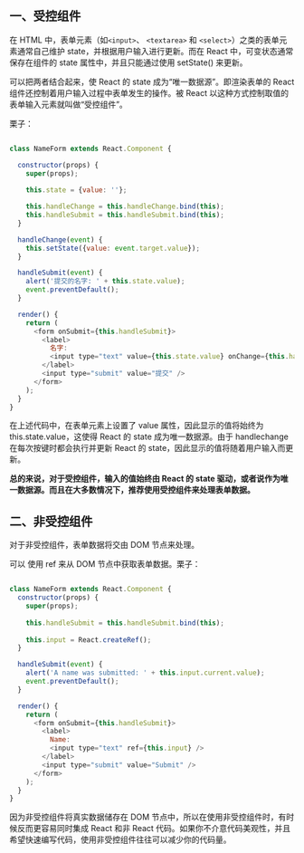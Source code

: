 ## 一、受控组件

在 HTML 中，表单元素（如`<input>`、 `<textarea>` 和 `<select>`）之类的表单元素通常自己维护 state，并根据用户输入进行更新。而在 React 中，可变状态通常保存在组件的 state 属性中，并且只能通过使用 setState() 来更新。

可以把两者结合起来，使 React 的 state 成为“唯一数据源”。即渲染表单的 React 组件还控制着用户输入过程中表单发生的操作。被 React 以这种方式控制取值的表单输入元素就叫做“受控组件”。

栗子：

```javascript

class NameForm extends React.Component {

  constructor(props) {
    super(props);
    
    this.state = {value: ''};

    this.handleChange = this.handleChange.bind(this);
    this.handleSubmit = this.handleSubmit.bind(this);
  }

  handleChange(event) {
    this.setState({value: event.target.value});
  }

  handleSubmit(event) {
    alert('提交的名字: ' + this.state.value);
    event.preventDefault();
  }

  render() {
    return (
      <form onSubmit={this.handleSubmit}>
        <label>
          名字:
          <input type="text" value={this.state.value} onChange={this.handleChange} />
        </label>
        <input type="submit" value="提交" />
      </form>
    );
  }
}

```

在上述代码中，在表单元素上设置了 value 属性，因此显示的值将始终为 this.state.value，这使得 React 的 state 成为唯一数据源。由于 handlechange 在每次按键时都会执行并更新 React 的 state，因此显示的值将随着用户输入而更新。


**总的来说，对于受控组件，输入的值始终由 React 的 state 驱动，或者说作为唯一数据源。而且在大多数情况下，推荐使用受控组件来处理表单数据。**


## 二、非受控组件

对于非受控组件，表单数据将交由 DOM 节点来处理。


可以 使用 ref 来从 DOM 节点中获取表单数据。栗子：

```javascript

class NameForm extends React.Component {
  constructor(props) {
    super(props);
    
    this.handleSubmit = this.handleSubmit.bind(this);
    
    this.input = React.createRef();
  }

  handleSubmit(event) {
    alert('A name was submitted: ' + this.input.current.value);
    event.preventDefault();
  }

  render() {
    return (
      <form onSubmit={this.handleSubmit}>
        <label>
          Name:
          <input type="text" ref={this.input} />
        </label>
        <input type="submit" value="Submit" />
      </form>
    );
  }
}

```

因为非受控组件将真实数据储存在 DOM 节点中，所以在使用非受控组件时，有时候反而更容易同时集成 React 和非 React 代码。如果你不介意代码美观性，并且希望快速编写代码，使用非受控组件往往可以减少你的代码量。




